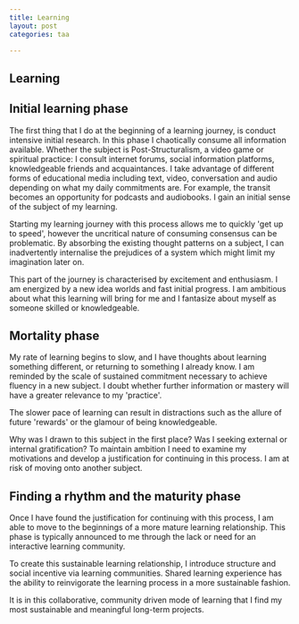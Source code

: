 ```yaml
---
title: Learning
layout: post
categories: taa

---
```


## Learning

## Initial learning phase

The first thing that I do at the beginning of a learning journey, is conduct intensive initial research. In this phase I chaotically consume all information available. Whether the subject is Post-Structuralism, a video game or spiritual practice: I consult internet forums, social information platforms, knowledgeable friends and acquaintances. I take advantage of different forms of educational media including text, video, conversation and audio depending on what my daily commitments are. For example, the transit becomes an opportunity for podcasts and audiobooks. I gain an initial sense of the subject of my learning.  

Starting my learning journey with this process allows me to quickly 'get up to speed', however the uncritical nature of consuming consensus can be problematic. By absorbing the existing thought patterns on a subject, I can inadvertently internalise the prejudices of a system which might limit my imagination later on.

This part of the journey is characterised by excitement and enthusiasm. I am energized by a new idea worlds and fast initial progress. I am ambitious about what this learning will bring for me and I fantasize about myself as someone skilled or knowledgeable.

## Mortality phase
My rate of learning begins to slow, and I have thoughts about learning something different, or returning to something I already know. I am reminded by the scale of sustained commitment  necessary to achieve fluency in a new subject. I doubt whether further information or mastery will have a greater relevance to my 'practice'.

The slower pace of learning can result in distractions such as the allure of future 'rewards' or the glamour of being knowledgeable.

Why was I drawn to this subject in the first place?  Was I seeking external or internal gratification? To maintain ambition I need to examine my motivations and develop a justification for continuing in this process. I am at risk of moving onto another subject.

## Finding a rhythm and the maturity phase

Once I have found the justification for continuing with this process, I am able to move to the beginnings of a more mature learning relationship. This phase is typically announced to me through the lack or need for an interactive learning community.  

To create this sustainable learning relationship, I introduce structure and social incentive via learning communities. Shared learning experience has the ability to reinvigorate the learning process in a more sustainable fashion.

It is in this collaborative, community driven mode of learning that I find my most sustainable and meaningful long-term projects.
